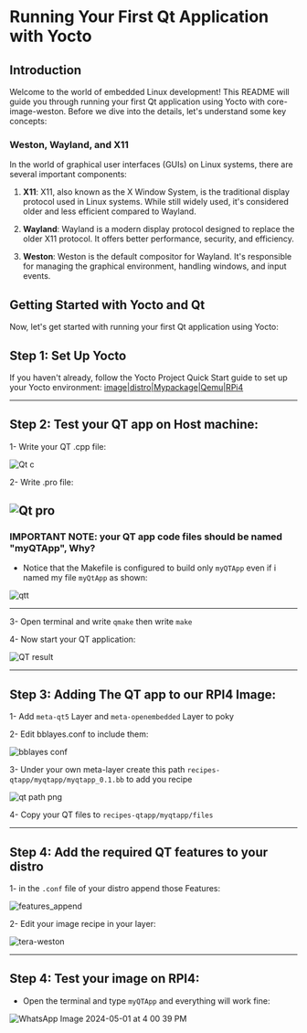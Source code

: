 # Running Your First Qt Application with Yocto

## Introduction
Welcome to the world of embedded Linux development! This README will guide you through running your first Qt application using Yocto with core-image-weston. Before we dive into the details, let's understand some key concepts:

### Weston, Wayland, and X11
In the world of graphical user interfaces (GUIs) on Linux systems, there are several important components:

1. **X11**: X11, also known as the X Window System, is the traditional display protocol used in Linux systems. While still widely used, it's considered older and less efficient compared to Wayland.

2. **Wayland**: Wayland is a modern display protocol designed to replace the older X11 protocol. It offers better performance, security, and efficiency.
  
3. **Weston**: Weston is the default compositor for Wayland. It's responsible for managing the graphical environment, handling windows, and input events.


## Getting Started with Yocto and Qt
Now, let's get started with running your first Qt application using Yocto:

## Step 1: Set Up Yocto
If you haven't already, follow the Yocto Project Quick Start guide to set up your Yocto environment:
[image|distro|Mypackage|Qemu|RPi4](https://github.com/mgtera200/YOCTO/tree/main/04-%20tera-image%20%7C%20tera%20distro%20%7C%20My%20package%20%20%7C%20Qemu%20%7C%20RPi4)

---

## Step 2: Test your QT app on Host machine:
1- Write your QT .cpp file:


![Qt c](https://github.com/mgtera200/Qt-Application-with-Yocto/assets/127119775/bc021c18-5ada-4263-b709-32c226af0141)


2- Write .pro file:


![Qt pro](https://github.com/mgtera200/Qt-Application-with-Yocto/assets/127119775/52a256cc-912f-45b5-ba27-247c12a35f64)
---

### IMPORTANT NOTE: your QT app code files should be named "myQTApp", Why?

- Notice that the Makefile is configured to build only `myQTApp` even if i named my file `myQtApp` as shown:


![qtt](https://github.com/mgtera200/Qt-Application-with-Yocto/assets/127119775/ebd931a1-d8d9-4298-98e2-be828c8ffff3)

---




3- Open terminal and write `qmake` then write `make`


4- Now start your QT application:


![QT result](https://github.com/mgtera200/Qt-Application-with-Yocto/assets/127119775/791cb650-151a-4279-9704-bff8c45644b4)


---

## Step 3: Adding The QT app to our RPI4 Image:



1- Add `meta-qt5` Layer and `meta-openembedded` Layer to poky

2- Edit bblayes.conf to include them:


![bblayes conf](https://github.com/mgtera200/Qt-Application-with-Yocto/assets/127119775/1c67ff07-eb0b-4cd0-885a-a222882d0c54)






3- Under your own meta-layer create this path `recipes-qtapp/myqtapp/myqtapp_0.1.bb` to add you recipe


![qt path png](https://github.com/mgtera200/Qt-Application-with-Yocto/assets/127119775/c5ef5eb0-f2b5-4dee-a020-d87df973711f)



4- Copy your QT files to `recipes-qtapp/myqtapp/files`

---

## Step 4: Add the required QT features to your distro

1- in the `.conf` file of your distro append those Features:


![features_append](https://github.com/mgtera200/Qt-Application-with-Yocto/assets/127119775/0ef4fd8a-442e-44b7-ab49-019053a5f2d0)


2- Edit your image recipe in your layer:


![tera-weston](https://github.com/mgtera200/Qt-Application-with-Yocto/assets/127119775/4d7e9632-bf06-4ff6-882d-96980ade0bdf)

---

## Step 4: Test your image on RPI4:

- Open the terminal and type `myQTApp` and everything will work fine:


![WhatsApp Image 2024-05-01 at 4 00 39 PM](https://github.com/mgtera200/Qt-Application-with-Yocto/assets/127119775/ad89ac73-5ad8-4af4-ac67-a6c165596e38)
